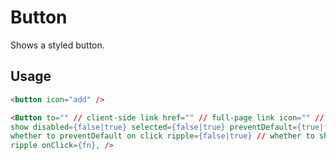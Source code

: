 # Button

Shows a styled button.

## Usage

```html
<button icon="add" />
```

```html
<Button to="" // client-side link href="" // full-page link icon="" // icon to
show disabled={false|true} selected={false|true} preventDefault={true|false} //
whether to preventDefault on click ripple={false|true} // whether to show a
ripple onClick={fn}, />
```
